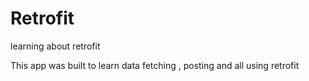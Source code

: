 # Retrofit
learning about retrofit

This app was built to learn data fetching , posting and all using retrofit
